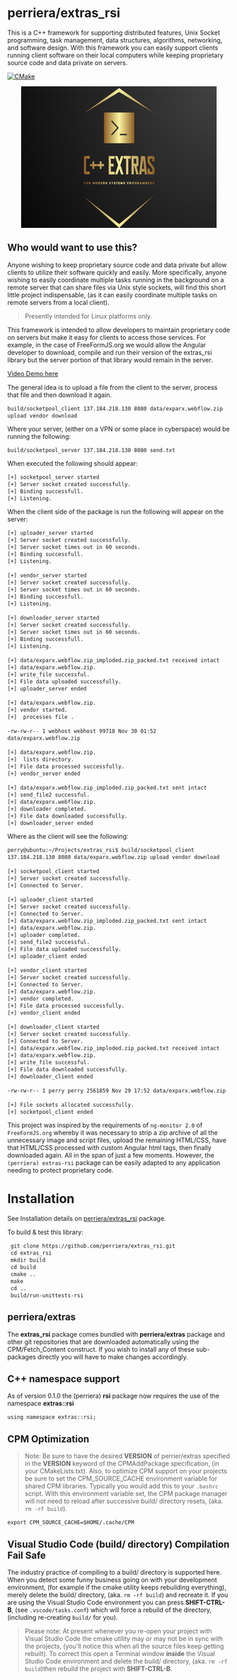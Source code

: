 
# perriera/extras_rsi
This is a C++ framework for supporting distributed features, Unix Socket programming, task management, data structures, algorithms, networking, and software design. With this framework you can easily support clients running client software on their local computers while keeping proprietary source code and data private on servers.

[![CMake](https://github.com/mattcoding4days/extras/actions/workflows/cmake.yml/badge.svg?branch=dev)](https://github.com/mattcoding4days/extras/actions/workflows/cmake.yml)

<div align="center">
  <img width="442" height="320" src="assets/extras.png">
  <br>
</div>

## Who would want to use this?
Anyone wishing to keep proprietary source code and data private but allow clients to utilize their software quickly and easily. More specifically, anyone wishing to easily coordinate multiple tasks running in the background on a remote server that can share files via Unix style sockets, will find this short little project indispensable, (as it can easily coordinate multiple tasks on remote servers from a local client).

>
> Presently intended for Linux platforms only.
>

This framework is intended to allow developers to maintain proprietary code on servers but make it easy for clients to access those services. For example, in the case of FreeFormJS.org we would allow the Angular developer to download, compile and run their version of the extras_rsi library but the server portion of that library would remain in the server. 

[Video Demo here](https://github.com/perriera/extras_rsi/assets)

The general idea is to upload a file from the client to the server, process that file and then download it again.

	build/socketpool_client 137.184.218.130 8080 data/exparx.webflow.zip upload vendor download 

Where your server, (either on a VPN or some place in cyberspace) would be running the following:

	build/socketpool_server 137.184.218.130 8080 send.txt
When executed the following should appear:

	[+] socketpool_server started 
	[+] Server socket created successfully.
	[+] Binding successfull.
	[+] Listening.

When the client side of the package is run the following will appear on the server:

	[+] uploader_server started 
	[+] Server socket created successfully.
	[+] Server socket times out in 60 seconds.
	[+] Binding successfull.
	[+] Listening.
	
	[+] vendor_server started 
	[+] Server socket created successfully.
	[+] Server socket times out in 60 seconds.
	[+] Binding successfull.
	[+] Listening.
	
	[+] downloader_server started 
	[+] Server socket created successfully.
	[+] Server socket times out in 60 seconds.
	[+] Binding successfull.
	[+] Listening.
	
	[+] data/exparx.webflow.zip_imploded.zip_packed.txt received intact
	[+] data/exparx.webflow.zip.
	[+] write_file successful.
	[+] File data uploaded successfully.
	[+] uploader_server ended 

	[+] data/exparx.webflow.zip.
	[+] vendor started.
	[+]  processes file .

	-rw-rw-r-- 1 webhost webhost 99718 Nov 30 01:52 data/exparx.webflow.zip

	[+] data/exparx.webflow.zip.
	[+]  lists directory.
	[+] File data processed successfully.
	[+] vendor_server ended 

	[+] data/exparx.webflow.zip_imploded.zip_packed.txt sent intact
	[+] send_file2 successful.
	[+] data/exparx.webflow.zip.
	[+] downloader completed.
	[+] File data downloaded successfully.
	[+] downloader_server ended 

Where as the client will see the following:

	perry@ubuntu:~/Projects/extras_rsi$ build/socketpool_client 137.184.218.130 8080 data/exparx.webflow.zip upload vendor download 
	
	[+] socketpool_client started 
	[+] Server socket created successfully.
	[+] Connected to Server.
	
	[+] uploader_client started 
	[+] Server socket created successfully.
	[+] Connected to Server.
	[+] data/exparx.webflow.zip_imploded.zip_packed.txt sent intact
	[+] data/exparx.webflow.zip.
	[+] uploader completed.
	[+] send_file2 successful.
	[+] File data uploaded successfully.
	[+] uploader_client ended 

	[+] vendor_client started 
	[+] Server socket created successfully.
	[+] Connected to Server.
	[+] data/exparx.webflow.zip.
	[+] vendor completed.
	[+] File data processed successfully.
	[+] vendor_client ended 

	[+] downloader_client started 
	[+] Server socket created successfully.
	[+] Connected to Server.
	[+] data/exparx.webflow.zip_imploded.zip_packed.txt received intact
	[+] data/exparx.webflow.zip.
	[+] write_file successful.
	[+] File data downloaded successfully.
	[+] downloader_client ended 

	-rw-rw-r-- 1 perry perry 2561859 Nov 29 17:52 data/exparx.webflow.zip

	[+] File sockets allocated successfully.
	[+] socketpool_client ended 



This project was inspired by the requirements of `ng-monitor 2.0` of `FreeFormJS.org` whereby it was necessary to strip a zip archive of all the unnecessary image and script files, upload the remaining HTML/CSS, have that HTML/CSS processed with custom Angular html tags, then finally downloaded again. All in the span of just a few moments. However, the `(perriera) extras-rsi` package can be easily adapted to any application needing to protect proprietary code.
 
 # Installation
 See Installation details on  [perriera/extras_rsi](https://github.com/perriera/extras_rsi.git) package.

 To build & test this library:
  
     git clone https://github.com/perriera/extras_rsi.git
     cd extras_rsi
     mkdir build
     cd build
     cmake ..
     make
     cd ..
     build/run-unittests-rsi

## perriera/extras
The **extras_rsi** package comes bundled with **perriera/extras** package and other git repositories that are downloaded automatically using the CPM/Fetch_Content construct. If you wish to install any of these sub-packages directly you will have to make changes accordingly.
    
## C++ namespace support
As of version 0.1.0 the (perriera) **rsi** package now requires the use of the namespace **extras::rsi**

    using namespace extras::rsi;

## CPM Optimization
> Note: Be sure to have the desired **VERSION** of perrier/extras specified in the **VERSION** keyword of the CPMAddPackage specification, (in your CMakeLists.txt). Also, to optimize CPM support on your projects be sure to set the CPM_SOURCE_CACHE environment variable for shared CPM libraries. Typically you would add this to your `.bashrc` script. With this environment variable set, the CPM package manager will not need to reload after successive build/ directory resets, (aka. `rm -rf build`). 

	export CPM_SOURCE_CACHE=$HOME/.cache/CPM

## Visual Studio Code (build/ directory) Compilation Fail Safe
The industry practice of compiling to a build/ directory is supported here. When you detect some funny business going on with your development environment, (for example if the cmake utility keeps rebuilding everything), merely delete the build/ directory, (aka. `rm -rf build`) and recreate it. If you are using the Visual Studio Code environment you can press **SHIFT-CTRL-B**, (see `.vscode/tasks.conf`) which will force a rebuild of the directory, (including re-creating `build/` for you).

> Please note: At present whenever you re-open your project with Visual Studio Code the cmake utility may or may not be in sync with the projects, (you'll notice this when all the source files keep getting rebuilt). To correct this open a Terminal window **inside** the Visual Studio Code environment and delete the build/ directory, (aka. `rm -rf build`)then rebuild the project with **SHIFT-CTRL-B**.
